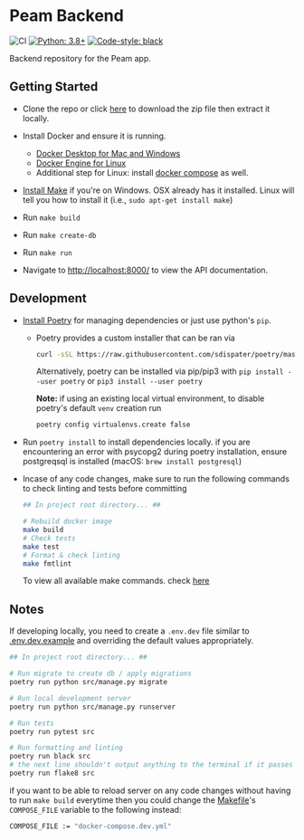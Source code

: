 # Peam Backend

![CI](https://github.com/Kandeel4411/peam-backend/workflows/CI/badge.svg?branch=main)
[![Python: 3.8+](https://img.shields.io/badge/python-3.8+-blue.svg)](https://www.python.org/downloads/)
[![Code-style: black](https://img.shields.io/badge/code%20style-black-000000.svg)](https://github.com/ambv/black)

Backend repository for the Peam app.

## Getting Started

- Clone the repo or click [here](https://github.com/Kandeel4411/Vscodescript/archive/master.zip) to download the zip file then extract it locally.

- Install Docker and ensure it is running.
  - [Docker Desktop for Mac and Windows](https://www.docker.com/products/docker-desktop)
  - [Docker Engine for Linux](https://docs.docker.com/install/linux/docker-ce/ubuntu/)
  - Additional step for Linux: install [docker compose](https://docs.docker.com/compose/install/#install-compose) as well.

- [Install Make](http://gnuwin32.sourceforge.net/packages/make.htm) if you're on Windows. OSX already has it installed. Linux will tell you how to install it (i.e., `sudo apt-get install make`)
- Run `make build`
- Run `make create-db`
- Run `make run`
- Navigate to [http://localhost:8000/](http://localhost:8000/) to view the API documentation.

## Development

- [Install Poetry](https://github.com/python-poetry/poetry) for managing dependencies or just use python's `pip`.
  - Poetry provides a custom installer that can be ran via

    ```bash
    curl -sSL https://raw.githubusercontent.com/sdispater/poetry/master/get-poetry.py | python
    ```

    Alternatively, poetry can be installed via pip/pip3 with `pip install --user poetry` or `pip3 install --user poetry`

    **Note:**
    if using an existing local virtual environment, to disable poetry's default `venv` creation run

      ```bash
      poetry config virtualenvs.create false
      ```

- Run `poetry install` to install dependencies locally. if you are encountering an error with psycopg2 during poetry installation, ensure postgreqsql is installed (macOS: `brew install postgresql`)

- Incase of any code changes, make sure to run the following commands to check linting and tests before committing

  ```bash
  ## In project root directory... ##

  # Rebuild docker image
  make build
  # Check tests
  make test
  # Format & check linting
  make fmtlint
  ```

  To view all available make commands. check [here](Makefile)

## Notes

If developing locally, you need to create a `.env.dev` file similar to [.env.dev.example](.env.dev.example) and overriding the default values appropriately.

```bash
## In project root directory... ##

# Run migrate to create db / apply migrations
poetry run python src/manage.py migrate

# Run local development server
poetry run python src/manage.py runserver

# Run tests
poetry run pytest src

# Run formatting and linting
poetry run black src
# the next line shouldn't output anything to the terminal if it passes
poetry run flake8 src

```

if you want to be able to reload server on any code changes without having to run `make build` everytime then you could change the [Makefile](Makefile)'s `COMPOSE_FILE` variable to the following instead:

```bash
COMPOSE_FILE := "docker-compose.dev.yml"
```
